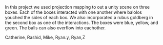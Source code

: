  
In this project we used projection mapping to out a unity scene on three boxes. Each of the boxes interacted with one another where balolos youched the sides of each box. We also incorporated a rubus goldberg in the second box as one of the interactions. The boxes were blue, yellow, and green. The balls can also overflow into eachother.

Catherine, Rashid, Mike, Ryan.y, Ryan,Z